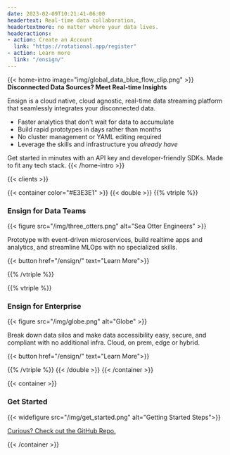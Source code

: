 ```yaml
---
date: 2023-02-09T10:21:41-06:00
headertext: Real-time data collaboration,
headertextmore: no matter where your data lives.
headeractions:
- action: Create an Account
  link: "https://rotational.app/register"
- action: Learn more
  link: "/ensign/"
---
```


<!-- Home Intro is the first section on the webpage -->
{{< home-intro image="img/global_data_blue_flow_clip.png" >}}
**Disconnected Data Sources? Meet Real-time Insights**

Ensign is a cloud native, cloud agnostic, real-time data streaming platform that seamlessly integrates your disconnected data.

- Faster analytics that don't wait for data to accumulate
- Build rapid prototypes in days rather than months
- No cluster management or YAML editing required
- Leverage the skills and infrastructure you *already have*

Get started in minutes with an API key and developer-friendly SDKs. Made to fit any
tech stack.
{{< /home-intro >}}

<!-- Edit and add clients in data/en/clients.yml -->
{{< clients >}}

{{< container color="#E3E3E1" >}}
{{< double >}}
{{% vtriple %}}
### Ensign for Data Teams

{{< figure src="/img/three_otters.png" alt="Sea Otter Engineers" >}}

Prototype with event-driven microservices, build realtime apps and analytics, and
streamline MLOps with no specialized skills.

{{< button href="/ensign/" text="Learn More">}}

{{% /vtriple %}}

{{% vtriple %}}
### Ensign for Enterprise

{{< figure src="/img/globe.png" alt="Globe" >}}

Break down data silos and make data accessibility easy, secure, and compliant with no
additional infra. Cloud, on prem, edge or hybrid.

{{< button href="/ensign/" text="Learn More">}}

{{% /vtriple %}}
{{< /double >}}
{{< /container >}}

{{< container >}}

### Get Started

{{< widefigure src="/img/get_started.png" alt="Getting Started Steps">}}

[Curious? Check out the GitHub Repo.](https://github.com/rotational.io/ensign)

{{< /container >}}